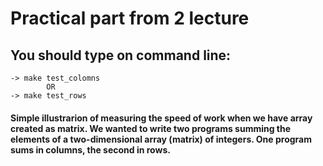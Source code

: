 # Practical part from 2 lecture

## You should type on command line:

    -> make test_colomns
            OR
    -> make test_rows

#### Simple illustrarion of measuring the speed of work when we have array created as matrix. We wanted to write two programs summing the elements of a two-dimensional array (matrix) of integers. One program sums in columns, the second in rows.
